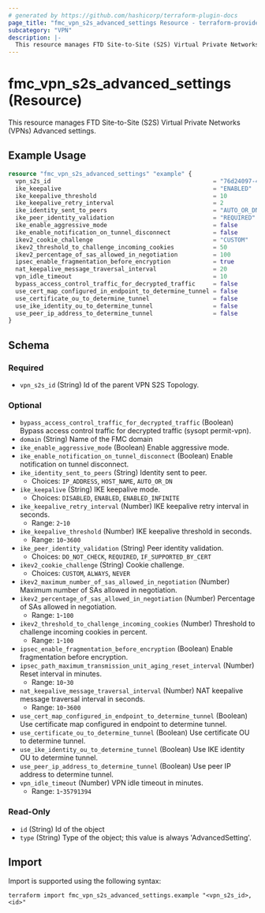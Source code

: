 ```yaml
---
# generated by https://github.com/hashicorp/terraform-plugin-docs
page_title: "fmc_vpn_s2s_advanced_settings Resource - terraform-provider-fmc"
subcategory: "VPN"
description: |-
  This resource manages FTD Site-to-Site (S2S) Virtual Private Networks (VPNs) Advanced settings.
---
```


# fmc_vpn_s2s_advanced_settings (Resource)

This resource manages FTD Site-to-Site (S2S) Virtual Private Networks (VPNs) Advanced settings.

## Example Usage

```terraform
resource "fmc_vpn_s2s_advanced_settings" "example" {
  vpn_s2s_id                                              = "76d24097-41c4-4558-a4d0-a8c07ac08470"
  ike_keepalive                                           = "ENABLED"
  ike_keepalive_threshold                                 = 10
  ike_keepalive_retry_interval                            = 2
  ike_identity_sent_to_peers                              = "AUTO_OR_DN"
  ike_peer_identity_validation                            = "REQUIRED"
  ike_enable_aggressive_mode                              = false
  ike_enable_notification_on_tunnel_disconnect            = false
  ikev2_cookie_challenge                                  = "CUSTOM"
  ikev2_threshold_to_challenge_incoming_cookies           = 50
  ikev2_percentage_of_sas_allowed_in_negotiation          = 100
  ipsec_enable_fragmentation_before_encryption            = true
  nat_keepalive_message_traversal_interval                = 20
  vpn_idle_timeout                                        = 10
  bypass_access_control_traffic_for_decrypted_traffic     = false
  use_cert_map_configured_in_endpoint_to_determine_tunnel = false
  use_certificate_ou_to_determine_tunnel                  = false
  use_ike_identity_ou_to_determine_tunnel                 = false
  use_peer_ip_address_to_determine_tunnel                 = false
}
```

<!-- schema generated by tfplugindocs -->
## Schema

### Required

- `vpn_s2s_id` (String) Id of the parent VPN S2S Topology.

### Optional

- `bypass_access_control_traffic_for_decrypted_traffic` (Boolean) Bypass access control traffic for decrypted traffic (sysopt permit-vpn).
- `domain` (String) Name of the FMC domain
- `ike_enable_aggressive_mode` (Boolean) Enable aggressive mode.
- `ike_enable_notification_on_tunnel_disconnect` (Boolean) Enable notification on tunnel disconnect.
- `ike_identity_sent_to_peers` (String) Identity sent to peer.
  - Choices: `IP_ADDRESS`, `HOST_NAME`, `AUTO_OR_DN`
- `ike_keepalive` (String) IKE keepalive mode.
  - Choices: `DISABLED`, `ENABLED`, `ENABLED_INFINITE`
- `ike_keepalive_retry_interval` (Number) IKE keepalive retry interval in seconds.
  - Range: `2`-`10`
- `ike_keepalive_threshold` (Number) IKE keepalive threshold in seconds.
  - Range: `10`-`3600`
- `ike_peer_identity_validation` (String) Peer identity validation.
  - Choices: `DO_NOT_CHECK`, `REQUIRED`, `IF_SUPPORTED_BY_CERT`
- `ikev2_cookie_challenge` (String) Cookie challenge.
  - Choices: `CUSTOM`, `ALWAYS`, `NEVER`
- `ikev2_maximum_number_of_sas_allowed_in_negotiation` (Number) Maximum number of SAs allowed in negotiation.
- `ikev2_percentage_of_sas_allowed_in_negotiation` (Number) Percentage of SAs allowed in negotiation.
  - Range: `1`-`100`
- `ikev2_threshold_to_challenge_incoming_cookies` (Number) Threshold to challenge incoming cookies in percent.
  - Range: `1`-`100`
- `ipsec_enable_fragmentation_before_encryption` (Boolean) Enable fragmentation before encryption.
- `ipsec_path_maximum_transmission_unit_aging_reset_interval` (Number) Reset interval in minutes.
  - Range: `10`-`30`
- `nat_keepalive_message_traversal_interval` (Number) NAT keepalive message traversal interval in seconds.
  - Range: `10`-`3600`
- `use_cert_map_configured_in_endpoint_to_determine_tunnel` (Boolean) Use certificate map configured in endpoint to determine tunnel.
- `use_certificate_ou_to_determine_tunnel` (Boolean) Use certificate OU to determine tunnel.
- `use_ike_identity_ou_to_determine_tunnel` (Boolean) Use IKE identity OU to determine tunnel.
- `use_peer_ip_address_to_determine_tunnel` (Boolean) Use peer IP address to determine tunnel.
- `vpn_idle_timeout` (Number) VPN idle timeout in minutes.
  - Range: `1`-`35791394`

### Read-Only

- `id` (String) Id of the object
- `type` (String) Type of the object; this value is always 'AdvancedSetting'.

## Import

Import is supported using the following syntax:

```shell
terraform import fmc_vpn_s2s_advanced_settings.example "<vpn_s2s_id>,<id>"
```
